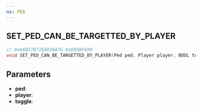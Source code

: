 ```yaml
---
ns: PED
---
```

## SET_PED_CAN_BE_TARGETTED_BY_PLAYER

```c
// 0x66B57B72E0836A76 0xD050F490
void SET_PED_CAN_BE_TARGETTED_BY_PLAYER(Ped ped, Player player, BOOL toggle);
```


## Parameters
* **ped**: 
* **player**: 
* **toggle**: 

